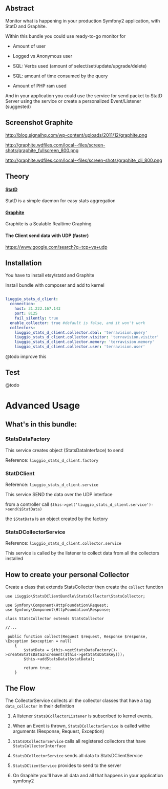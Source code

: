 ## Abstract

Monitor what is happening in your production Symfony2 application, with StatD and Graphite.

Within this bundle you could use ready-to-go monitor for

- Amount of user

- Logged vs Anonymous user

- SQL: Verbs used (amount of select/set/update/upgrade/delete)

- SQL: amount of time consumed by the query

- Amount of PHP ram used


And in your application you could use the service for send packet to StatD Server using the service
or create a personalized Event/Listener (suggested)

## Screenshot Graphite

http://blog.signalhq.com/wp-content/uploads/2011/12/graphite.png

http://graphite.wdfiles.com/local--files/screen-shots/graphite_fullscreen_800.png

http://graphite.wdfiles.com/local--files/screen-shots/graphite_cli_800.png


## Theory


#### [StatD](https://github.com/etsy/statsd)

StatD is a simple daemon for easy stats aggregation

#### [Graphite](http://graphite.wikidot.com/)

Graphite is a Scalable Realtime Graphing

#### The Client send data with UDP (faster)

https://www.google.com/search?q=tcp+vs+udp


## Installation

You have to install etsy/statd and Graphite

Install bundle with composer and add to kernel

``` yaml

liuggio_stats_d_client:
  connection:
    host: 31.222.167.143
    port: 8125
    fail_silently: true
  enable_collector: true #default is false, and it won't work
  collectors:
    liuggio_stats_d_client.collector.dbal: 'terravision.query'
    liuggio_stats_d_client.collector.visitor: 'terravision.visitor'
    liuggio_stats_d_client.collector.memory: 'terravision.memory'
    liuggio_stats_d_client.collector.user: 'terravision.user'

```

@todo improve this


## Test

@todo


# Advanced Usage

## What's in this bundle:

### StatsDataFactory

This service creates object (StatsDataInterface) to send

Reference: `liuggio_stats_d_client.factory`

### StatDClient

Reference: `liuggio_stats_d_client.service`

This service SEND the data over the UDP interface

from a controller call ``` $this->get('liuggio_stats_d_client.service')->send($StatData) ```

the `$StatData` is an object created by the factory

### StatsDCollectorService

Reference: `liuggio_stats_d_client.collector.service`

This service is called by the listener to collect data from all the collectors installed



## How to create your personal Collector

Create a class that extends StatsCollector then create the `collect` function

```
use Liuggio\StatsDClientBundle\StatsCollector\StatsCollector;

use Symfony\Component\HttpFoundation\Request;
use Symfony\Component\HttpFoundation\Response;

class StatsCollector extends StatsCollector

//...

 public function collect(Request $request, Response $response, \Exception $exception = null)
    {
        $statData = $this->getStatsDataFactory()->createStatsDataIncrement($this->getStatsDataKey());
        $this->addStatsData($statData);

        return true;
    }

```

## The Flow

The CollectorService collects all the collector classes that have a tag `data_collector` in their definition

1. A listener `StatsDCollectorListener` is subscribed to kernel events,

2. When an Event is thrown, `StatsDCollectorService` is called withe arguments (Response, Request, Exception)

3. `StatsDCollectorService`  calls all registered collectors that have `StatsCollectorInterface`

4. `StatsDCollectorService` sends all data to StatsDClientService

5. `StatsDClientService` provides to send to the server

6. On Graphite you'll have all data and all that happens in your application symfony2


